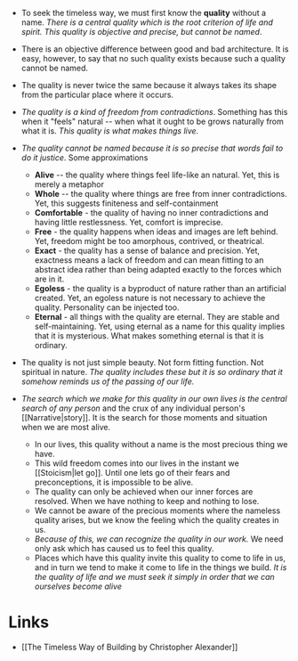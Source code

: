 * To seek the timeless way, we must first know the **quality** without a name. *There is a central quality which is the root criterion of life and spirit. This quality is objective and precise, but cannot be named*.

* There is an objective difference between good and bad architecture. It is easy, however, to say that no such quality exists because such a quality cannot be named.
* The quality is never twice the same because it always takes its shape from the particular place where it occurs.
* *The quality is a kind of freedom from contradictions*. Something has this when it "feels" natural -- when what it ought to be grows naturally from what it is. *This quality is what makes things live.*
* *The quality cannot be named because it is so precise that words fail to do it justice*. Some approximations
	* **Alive** -- the quality where things feel life-like an natural. Yet, this is merely a metaphor 
	* **Whole** -- the quality where things are free from inner contradictions. Yet, this suggests finiteness and self-containment
	* **Comfortable** - the quality of having no inner contradictions and having little restlessness. Yet, comfort is imprecise.
	* **Free** - the quality happens when ideas and images are left behind. Yet, freedom might be too amorphous, contrived, or theatrical.
	* **Exact** - the quality has a sense of balance and precision. Yet, exactness means a lack of freedom and can mean fitting to an abstract idea rather than being adapted exactly to the forces which are in it.
	* **Egoless** - the quality is a byproduct of nature rather than an artificial created. Yet, an egoless nature is not necessary to achieve the quality. Personality can be injected too. 
	* **Eternal** - all things with the quality are eternal. They are stable and self-maintaining. Yet, using eternal as a name for this quality implies that it is mysterious. What makes something eternal is that it is ordinary. 

* The quality is not just simple beauty. Not form fitting function. Not spiritual in nature. *The quality includes these but it is so ordinary that it somehow reminds us of the passing of our life.*

* *The search which we make for this quality in our own lives is the central search of any person* and the crux of any individual person's [[Narrative|story]]. It is the search for those moments and situation when we are most alive.
	* In our lives, this quality without a name is the most precious thing we have.
	* This wild freedom comes into our lives in the instant we [[Stoicism|let go]].  Until one lets go of their fears and preconceptions, it is impossible to be alive.
	* The quality can only be achieved when our inner forces are resolved. When we have nothing to keep and nothing to lose.
	* We cannot be aware of the precious moments where the nameless quality arises, but we know the feeling which the quality creates in us.
	* *Because of this, we can recognize the quality in our work.* We need only ask which has caused us to feel this quality.
	* Places which have this quality invite this quality to come to life in us, and in turn we tend to make it come to life in the things we build. *It is the quality of life and we must seek it simply in order that we can ourselves become alive*


# Links
* [[The Timeless Way of Building by Christopher Alexander]]